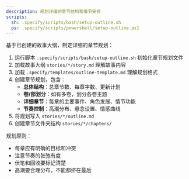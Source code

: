```yaml
---
description: 规划详细的章节结构和情节安排
scripts:
  sh: .specify/scripts/bash/setup-outline.sh
  ps: .specify/scripts/powershell/setup-outline.ps1
---
```


基于已创建的故事大纲，制定详细的章节规划：

1. 运行脚本 `.specify/scripts/bash/setup-outline.sh` 初始化章节规划文件
2. 加载故事大纲 `stories/*/story.md` 理解故事内容
3. 加载 `.specify/templates/outline-template.md` 理解规划格式
4. 创建章节规划，包含：
   - **总体结构**：总章节数、每章字数、更新计划
   - **卷/部划分**：如有多卷，划分各卷主题
   - **详细章节**：每章的主要事件、角色发展、情节功能
   - **节奏控制**：高潮分布、悬念设置、情感曲线
5. 将规划写入 `stories/*/outline.md`
6. 创建章节文件夹结构 `stories/*/chapters/`

规划原则：
- 每章应有明确的目标和冲突
- 注意节奏的张弛有度
- 伏笔和回收要标记清楚
- 高潮要合理分布，不能都挤在最后